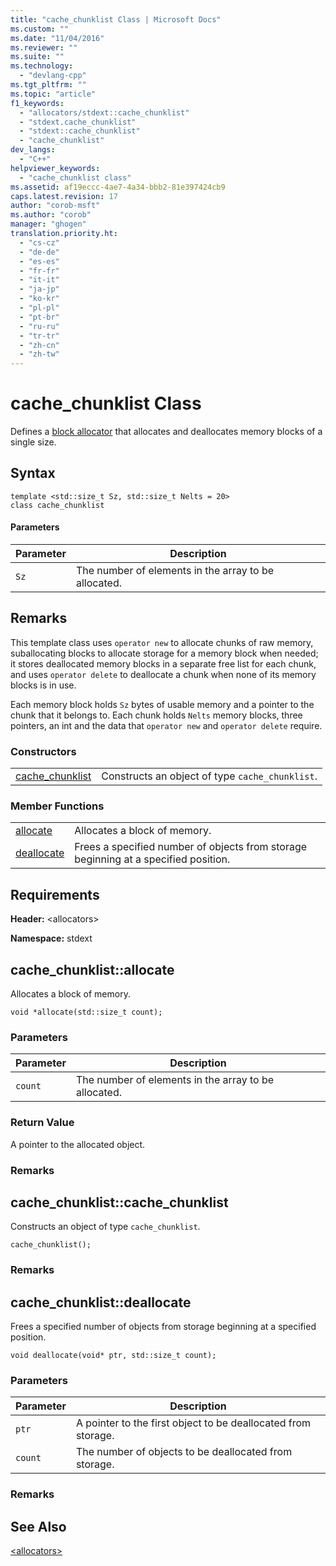 ```yaml
---
title: "cache_chunklist Class | Microsoft Docs"
ms.custom: ""
ms.date: "11/04/2016"
ms.reviewer: ""
ms.suite: ""
ms.technology: 
  - "devlang-cpp"
ms.tgt_pltfrm: ""
ms.topic: "article"
f1_keywords: 
  - "allocators/stdext::cache_chunklist"
  - "stdext.cache_chunklist"
  - "stdext::cache_chunklist"
  - "cache_chunklist"
dev_langs: 
  - "C++"
helpviewer_keywords: 
  - "cache_chunklist class"
ms.assetid: af19eccc-4ae7-4a34-bbb2-81e397424cb9
caps.latest.revision: 17
author: "corob-msft"
ms.author: "corob"
manager: "ghogen"
translation.priority.ht: 
  - "cs-cz"
  - "de-de"
  - "es-es"
  - "fr-fr"
  - "it-it"
  - "ja-jp"
  - "ko-kr"
  - "pl-pl"
  - "pt-br"
  - "ru-ru"
  - "tr-tr"
  - "zh-cn"
  - "zh-tw"
---
```

# cache_chunklist Class
Defines a [block allocator](../standard-library/allocators-header.md) that allocates and deallocates memory blocks of a single size.  
  
## Syntax  
  
```
template <std::size_t Sz, std::size_t Nelts = 20>  
class cache_chunklist
```  
  
#### Parameters  
  
|Parameter|Description|  
|---------------|-----------------|  
|`Sz`|The number of elements in the array to be allocated.|  
  
## Remarks  
 This template class uses `operator new` to allocate chunks of raw memory, suballocating blocks to allocate storage for a memory block when needed; it stores deallocated memory blocks in a separate free list for each chunk, and uses `operator delete` to deallocate a chunk when none of its memory blocks is in use.  
  
 Each memory block holds `Sz` bytes of usable memory and a pointer to the chunk that it belongs to. Each chunk holds `Nelts` memory blocks, three pointers, an int and the data that `operator new` and `operator delete` require.  
  
### Constructors  
  
|||  
|-|-|  
|[cache_chunklist](#cache_chunklist__cache_chunklist)|Constructs an object of type `cache_chunklist`.|  
  
### Member Functions  
  
|||  
|-|-|  
|[allocate](#cache_chunklist__allocate)|Allocates a block of memory.|  
|[deallocate](#cache_chunklist__deallocate)|Frees a specified number of objects from storage beginning at a specified position.|  
  
## Requirements  
 **Header:** \<allocators>  
  
 **Namespace:** stdext  
  
##  <a name="cache_chunklist__allocate"></a>  cache_chunklist::allocate  
 Allocates a block of memory.  
  
```
void *allocate(std::size_t count);
```  
  
### Parameters  
  
|Parameter|Description|  
|---------------|-----------------|  
|`count`|The number of elements in the array to be allocated.|  
  
### Return Value  
 A pointer to the allocated object.  
  
### Remarks  
  
##  <a name="cache_chunklist__cache_chunklist"></a>  cache_chunklist::cache_chunklist  
 Constructs an object of type `cache_chunklist`.  
  
```
cache_chunklist();
```  
  
### Remarks  
  
##  <a name="cache_chunklist__deallocate"></a>  cache_chunklist::deallocate  
 Frees a specified number of objects from storage beginning at a specified position.  
  
```
void deallocate(void* ptr, std::size_t count);
```  
  
### Parameters  
  
|Parameter|Description|  
|---------------|-----------------|  
|`ptr`|A pointer to the first object to be deallocated from storage.|  
|`count`|The number of objects to be deallocated from storage.|  
  
### Remarks  
  
## See Also  
 [\<allocators>](../standard-library/allocators-header.md)



